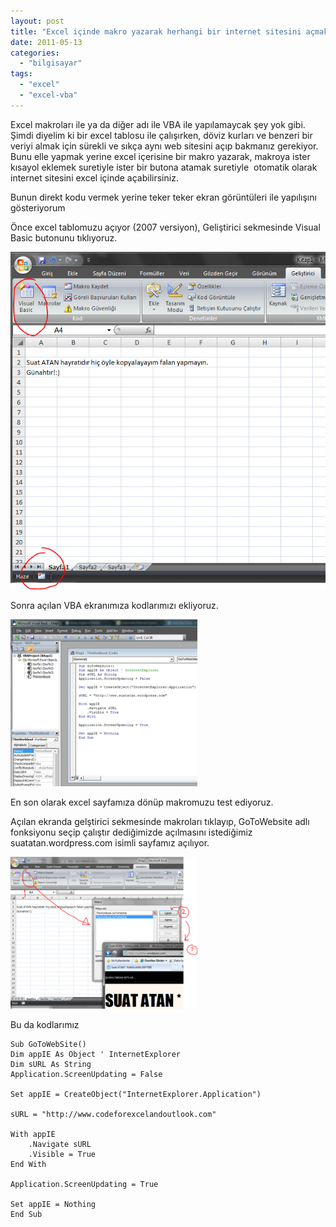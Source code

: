```yaml
---
layout: post
title: "Excel içinde makro yazarak herhangi bir internet sitesini açmak"
date: 2011-05-13
categories: 
  - "bilgisayar"
tags: 
  - "excel"
  - "excel-vba"
---
```


Excel makroları ile ya da diğer adı ile VBA ile yapılamaycak şey yok gibi. Şimdi diyelim ki bir excel tablosu ile çalışırken, döviz kurları ve benzeri bir veriyi almak için sürekli ve sıkça aynı web sitesini açıp bakmanız gerekiyor. Bunu elle yapmak yerine excel içerisine bir makro yazarak, makroya ister kısayol eklemek suretiyle ister bir butona atamak suretiyle  otomatik olarak internet sitesini excel içinde açabilirsiniz.

Bunun direkt kodu vermek yerine teker teker ekran görüntüleri ile yapılışını gösteriyorum

Önce excel tablomuzu açıyor (2007 versiyon), Geliştirici sekmesinde Visual Basic butonunu tıklıyoruz.

[![](/images/excel_vba.png "excel_vba")](http://suatatan.wordpress.com/wp-content/uploads/2011/05/excel_vba.png)

Sonra açılan VBA ekranımıza kodlarımızı ekliyoruz.

[![](/images/excal_vba2.png "excal_vba2")](http://suatatan.wordpress.com/wp-content/uploads/2011/05/excal_vba2.png)

En son olarak excel sayfamıza dönüp makromuzu test ediyoruz.

Açılan ekranda gelştirici sekmesinde makroları tıklayıp, GoToWebsite adlı fonksiyonu seçip çalıştır dediğimizde açılmasını istediğimiz suatatan.wordpress.com isimli sayfamız açılıyor.

[![](/images/excal_vba3.png "excal_vba3")](http://suatatan.wordpress.com/wp-content/uploads/2011/05/excal_vba3.png)

Bu da kodlarımız

```
Sub GoToWebSite()
Dim appIE As Object ' InternetExplorer
Dim sURL As String
Application.ScreenUpdating = False

Set appIE = CreateObject("InternetExplorer.Application")

sURL = "http://www.codeforexcelandoutlook.com"

With appIE
    .Navigate sURL
    .Visible = True
End With

Application.ScreenUpdating = True

Set appIE = Nothing
End Sub
```
